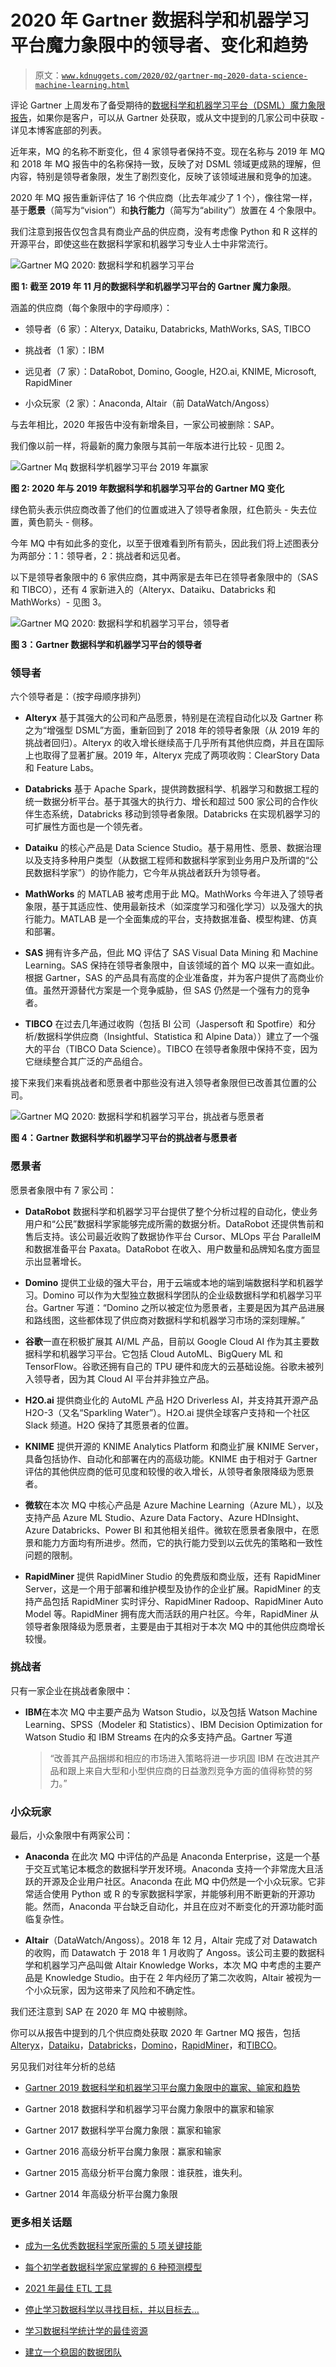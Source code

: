 # 2020 年 Gartner 数据科学和机器学习平台魔力象限中的领导者、变化和趋势

> 原文：[`www.kdnuggets.com/2020/02/gartner-mq-2020-data-science-machine-learning.html`](https://www.kdnuggets.com/2020/02/gartner-mq-2020-data-science-machine-learning.html)

评论 Gartner 上周发布了备受期待的[数据科学和机器学习平台（DSML）魔力象限报告](https://www.gartner.com/en/documents/3899464/magic-quadrant-for-data-science-and-machine-learning-pla)，如果你是客户，可以从 Gartner 处获取，或从文中提到的几家公司中获取 - 详见本博客底部的列表。

近年来，MQ 的名称不断变化，但 4 家领导者保持不变。现在名称与 2019 年 MQ 和 2018 年 MQ 报告中的名称保持一致，反映了对 DSML 领域更成熟的理解，但内容，特别是领导者象限，发生了剧烈变化，反映了该领域进展和竞争的加速。

2020 年 MQ 报告重新评估了 16 个供应商（比去年减少了 1 个），像往常一样，基于**愿景**（简写为“vision”）和**执行能力**（简写为“ability”）放置在 4 个象限中。

我们注意到报告仅包含具有商业产品的供应商，没有考虑像 Python 和 R 这样的开源平台，即使这些在数据科学家和机器学习专业人士中非常流行。

![Gartner MQ 2020: 数据科学和机器学习平台](img/a2cb394cf4bd96140437c62fcdce5d46.png)

**图 1: 截至 2019 年 11 月的数据科学和机器学习平台的 Gartner 魔力象限**。

涵盖的供应商（每个象限中的字母顺序）：

+   领导者（6 家）：Alteryx, Dataiku, Databricks, MathWorks, SAS, TIBCO

+   挑战者（1 家）：IBM

+   远见者（7 家）：DataRobot, Domino, Google, H2O.ai, KNIME, Microsoft, RapidMiner

+   小众玩家（2 家）：Anaconda, Altair（前 DataWatch/Angoss）

与去年相比，2020 年报告中没有新增条目，一家公司被删除：SAP。

我们像以前一样，将最新的魔力象限与其前一年版本进行比较 - 见图 2。

![Gartner Mq 数据科学机器学习平台 2019 年赢家](img/cd2abe652c9a6d89dad4d6d1c8253c38.png)

**图 2: 2020 年与 2019 年数据科学和机器学习平台的 Gartner MQ 变化**

绿色箭头表示供应商改善了他们的位置或进入了领导者象限，红色箭头 - 失去位置，黄色箭头 - 侧移。

今年 MQ 中有如此多的变化，以至于很难看到所有箭头，因此我们将上述图表分为两部分：1：领导者，2：挑战者和远见者。

以下是领导者象限中的 6 家供应商，其中两家是去年已在领导者象限中的（SAS 和 TIBCO），还有 4 家新进入的（Alteryx、Dataiku、Databricks 和 MathWorks）- 见图 3。

![Gartner MQ 2020: 数据科学和机器学习平台，领导者](img/e00ae73fc93825a7e05dabae98082eb9.png)

**图 3：Gartner 数据科学和机器学习平台的领导者**

### 领导者

六个领导者是：（按字母顺序排列）

+   **Alteryx** 基于其强大的公司和产品愿景，特别是在流程自动化以及 Gartner 称之为“增强型 DSML”方面，重新回到了 2018 年的领导者象限（从 2019 年的挑战者回归）。Alteryx 的收入增长继续高于几乎所有其他供应商，并且在国际上也取得了显著扩展。2019 年，Alteryx 完成了两项收购：ClearStory Data 和 Feature Labs。

+   **Databricks** 基于 Apache Spark，提供跨数据科学、机器学习和数据工程的统一数据分析平台。基于其强大的执行力、增长和超过 500 家公司的合作伙伴生态系统，Databricks 移动到领导者象限。Databricks 在实现机器学习的可扩展性方面也是一个领先者。

+   **Dataiku** 的核心产品是 Data Science Studio。基于易用性、愿景、数据治理以及支持多种用户类型（从数据工程师和数据科学家到业务用户及所谓的“公民数据科学家”）的协作能力，它今年从挑战者跃升为领导者。

+   **MathWorks** 的 MATLAB 被考虑用于此 MQ。MathWorks 今年进入了领导者象限，基于其适应性、使用最新技术（如深度学习和强化学习）以及强大的执行能力。MATLAB 是一个全面集成的平台，支持数据准备、模型构建、仿真和部署。

+   **SAS** 拥有许多产品，但此 MQ 评估了 SAS Visual Data Mining 和 Machine Learning。SAS 保持在领导者象限中，自该领域的首个 MQ 以来一直如此。根据 Gartner，SAS 的产品具有高度的企业准备度，并为客户提供了高商业价值。虽然开源替代方案是一个竞争威胁，但 SAS 仍然是一个强有力的竞争者。

+   **TIBCO** 在过去几年通过收购（包括 BI 公司（Jaspersoft 和 Spotfire）和分析/数据科学供应商（Insightful、Statistica 和 Alpine Data））建立了一个强大的平台（TIBCO Data Science）。TIBCO 在领导者象限中保持不变，因为它继续整合其广泛的产品组合。

接下来我们来看挑战者和愿景者中那些没有进入领导者象限但已改善其位置的公司。

![Gartner MQ 2020: 数据科学和机器学习平台，挑战者与愿景者](img/d03e0038c0c8f75d6109e429f4a3793d.png)

**图 4：Gartner 数据科学和机器学习平台的挑战者与愿景者**

### 愿景者

愿景者象限中有 7 家公司：

+   **DataRobot** 数据科学和机器学习平台提供了整个分析过程的自动化，使业务用户和“公民”数据科学家能够完成所需的数据分析。DataRobot 还提供售前和售后支持。该公司最近收购了数据协作平台 Cursor、MLOps 平台 ParallelM 和数据准备平台 Paxata。DataRobot 在收入、用户数量和品牌知名度方面显示出显著增长。

+   **Domino** 提供工业级的强大平台，用于云端或本地的端到端数据科学和机器学习。Domino 可以作为大型独立数据科学团队的企业级数据科学和机器学习平台。Gartner 写道：“Domino 之所以被定位为愿景者，主要是因为其产品进展和路线图，这些都体现了供应商对数据科学和机器学习市场的深刻理解。”

+   **谷歌**一直在积极扩展其 AI/ML 产品，目前以 Google Cloud AI 作为其主要数据科学和机器学习平台。它包括 Cloud AutoML、BigQuery ML 和 TensorFlow。谷歌还拥有自己的 TPU 硬件和庞大的云基础设施。谷歌未被列入领导者，因为其 Cloud AI 平台并非独立产品。

+   **H2O.ai** 提供商业化的 AutoML 产品 H2O Driverless AI，并支持其开源产品 H2O-3（又名“Sparkling Water”）。H2O.ai 提供全球客户支持和一个社区 Slack 频道。H2O 保持了其愿景者的位置。

+   **KNIME** 提供开源的 KNIME Analytics Platform 和商业扩展 KNIME Server，具备包括协作、自动化和部署在内的高级功能。KNIME 由于相对于 Gartner 评估的其他供应商的低可见度和较慢的收入增长，从领导者象限降级为愿景者。

+   **微软**在本次 MQ 中核心产品是 Azure Machine Learning（Azure ML），以及支持产品 Azure ML Studio、Azure Data Factory、Azure HDInsight、Azure Databricks、Power BI 和其他相关组件。微软在愿景者象限中，在愿景和能力方面均有所进步。然而，它的执行能力受到以云优先的策略和一致性问题的限制。

+   **RapidMiner** 提供 RapidMiner Studio 的免费版和商业版，还有 RapidMiner Server，这是一个用于部署和维护模型及协作的企业扩展。RapidMiner 的支持产品包括 RapidMiner 实时评分、RapidMiner Radoop、RapidMiner Auto Model 等。RapidMiner 拥有庞大而活跃的用户社区。今年，RapidMiner 从领导者象限降级为愿景者，主要是由于其相对于本次 MQ 中的其他供应商增长较慢。

### 挑战者

只有一家企业在挑战者象限中：

+   **IBM**在本次 MQ 中主要产品为 Watson Studio，以及包括 Watson Machine Learning、SPSS（Modeler 和 Statistics）、IBM Decision Optimization for Watson Studio 和 IBM Streams 在内的众多支持产品。Gartner 写道

    > “改善其产品捆绑和相应的市场进入策略将进一步巩固 IBM 在改进其产品和跟上来自大型和小型供应商的日益激烈竞争方面的值得称赞的努力。”

### 小众玩家

最后，小众象限中有两家公司：

+   **Anaconda** 在此次 MQ 中评估的产品是 Anaconda Enterprise，这是一个基于交互式笔记本概念的数据科学开发环境。Anaconda 支持一个非常庞大且活跃的开源及企业用户社区。Anaconda 在此 MQ 中仍然是一个小众玩家。它非常适合使用 Python 或 R 的专家数据科学家，并能够利用不断更新的开源功能。然而，Anaconda 平台缺乏自动化，并且在应对不断变化的开源功能时面临复杂性。

+   **Altair**（DataWatch/Angoss）。2018 年 12 月，Altair 完成了对 Datawatch 的收购，而 Datawatch 于 2018 年 1 月收购了 Angoss。该公司主要的数据科学和机器学习产品叫做 Altair Knowledge Works，本次 MQ 中考虑的主要产品是 Knowledge Studio。由于在 2 年内经历了第二次收购，Altair 被视为一个小众玩家，因为这带来了风险和不确定性。

我们还注意到 SAP 在 2020 年 MQ 中被剔除。

你可以从报告中提到的几个供应商处获取 2020 年 Gartner MQ 报告，包括[Alteryx](https://www.alteryx.com/third-party-content/gartner-2020-mq-data-science-machine-learning)，[Dataiku](https://pages.dataiku.com/gartner-2020)，[Databricks](https://databricks.com/p/whitepaper/gartner-magic-quadrant-2020-data-science-machine-learning?utm_source=kdn)，[Domino](https://www.dominodatalab.com/resources/gartner-magic-quadrant-data-science-platforms/)，[RapidMiner](https://rapidminer.com/resource/gartner-magic-quadrant-data-science-platforms/)，和[TIBCO](https://www.tibco.com/resources/analyst-report/gartner-magic-quadrant-data-science-and-machine-learning-platforms)。

另见我们对往年分析的总结

+   [Gartner 2019 数据科学和机器学习平台魔力象限中的赢家、输家和趋势](https://www.kdnuggets.com/2019/02/gartner-2019-mq-data-science-machine-learning-changes.html)

+   Gartner 2018 数据科学和机器学习平台魔力象限中的赢家和输家

+   Gartner 2017 数据科学平台魔力象限：赢家和输家

+   Gartner 2016 高级分析平台魔力象限：赢家和输家

+   Gartner 2015 高级分析平台魔力象限：谁获胜，谁失利。

+   Gartner 2014 年高级分析平台魔力象限

### 更多相关话题

+   [成为一名优秀数据科学家所需的 5 项关键技能](https://www.kdnuggets.com/2021/12/5-key-skills-needed-become-great-data-scientist.html)

+   [每个初学者数据科学家应掌握的 6 种预测模型](https://www.kdnuggets.com/2021/12/6-predictive-models-every-beginner-data-scientist-master.html)

+   [2021 年最佳 ETL 工具](https://www.kdnuggets.com/2021/12/mozart-best-etl-tools-2021.html)

+   [停止学习数据科学以寻找目标，并以目标去…](https://www.kdnuggets.com/2021/12/stop-learning-data-science-find-purpose.html)

+   [学习数据科学统计学的最佳资源](https://www.kdnuggets.com/2021/12/springboard-top-resources-learn-data-science-statistics.html)

+   [建立一个稳固的数据团队](https://www.kdnuggets.com/2021/12/build-solid-data-team.html)
